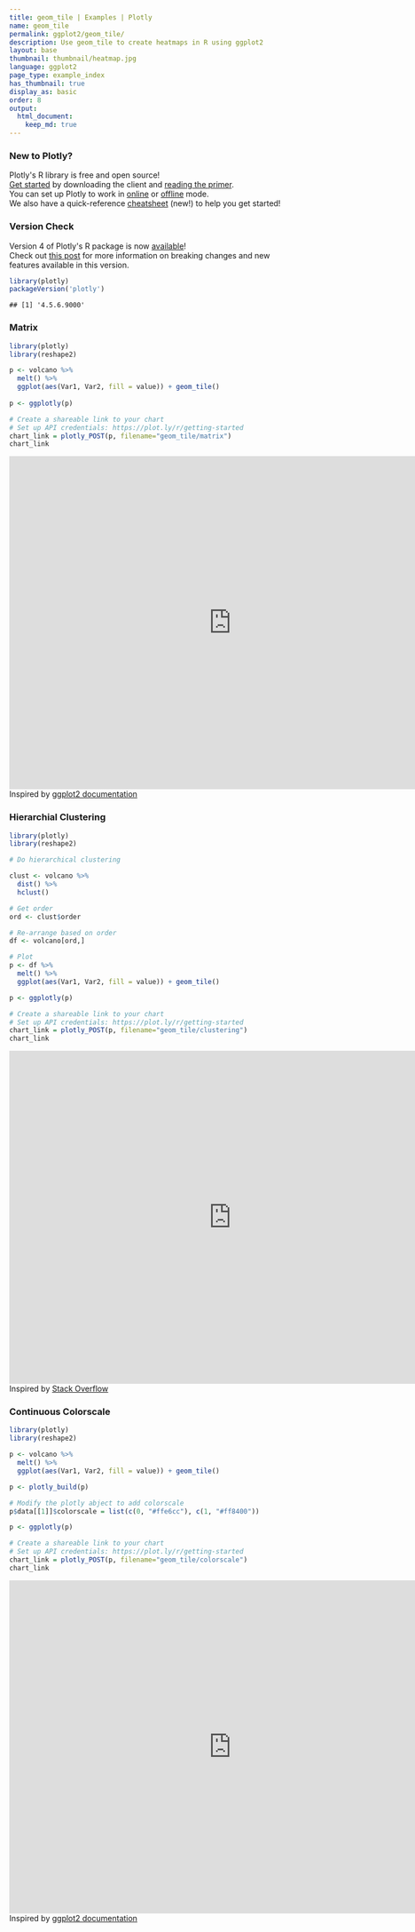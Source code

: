 ```yaml
---
title: geom_tile | Examples | Plotly
name: geom_tile
permalink: ggplot2/geom_tile/
description: Use geom_tile to create heatmaps in R using ggplot2
layout: base
thumbnail: thumbnail/heatmap.jpg
language: ggplot2
page_type: example_index
has_thumbnail: true
display_as: basic
order: 8
output:
  html_document:
    keep_md: true
---
```




### New to Plotly?

Plotly's R library is free and open source!<br>
[Get started](https://plot.ly/r/getting-started/) by downloading the client and [reading the primer](https://plot.ly/r/getting-started/).<br>
You can set up Plotly to work in [online](https://plot.ly/r/getting-started/#hosting-graphs-in-your-online-plotly-account) or [offline](https://plot.ly/r/offline/) mode.<br>
We also have a quick-reference [cheatsheet](https://images.plot.ly/plotly-documentation/images/r_cheat_sheet.pdf) (new!) to help you get started!

### Version Check

Version 4 of Plotly's R package is now [available](https://plot.ly/r/getting-started/#installation)!<br>
Check out [this post](http://moderndata.plot.ly/upgrading-to-plotly-4-0-and-above/) for more information on breaking changes and new features available in this version.


```r
library(plotly)
packageVersion('plotly')
```

```
## [1] '4.5.6.9000'
```

### Matrix


```r
library(plotly)
library(reshape2)

p <- volcano %>%
  melt() %>% 
  ggplot(aes(Var1, Var2, fill = value)) + geom_tile()
  
p <- ggplotly(p)

# Create a shareable link to your chart
# Set up API credentials: https://plot.ly/r/getting-started
chart_link = plotly_POST(p, filename="geom_tile/matrix")
chart_link
```

<iframe src="https://plot.ly/~RPlotBot/4175.embed" width="800" height="600" id="igraph" scrolling="no" seamless="seamless" frameBorder="0"> </iframe>
Inspired by <a href="http://docs.ggplot2.org/current/">ggplot2 documentation</a>

### Hierarchial Clustering


```r
library(plotly)
library(reshape2)

# Do hierarchical clustering

clust <- volcano %>% 
  dist() %>% 
  hclust()

# Get order
ord <- clust$order

# Re-arrange based on order
df <- volcano[ord,]

# Plot
p <- df %>%
  melt() %>% 
  ggplot(aes(Var1, Var2, fill = value)) + geom_tile()

p <- ggplotly(p)

# Create a shareable link to your chart
# Set up API credentials: https://plot.ly/r/getting-started
chart_link = plotly_POST(p, filename="geom_tile/clustering")
chart_link
```

<iframe src="https://plot.ly/~RPlotBot/4177.embed" width="800" height="600" id="igraph" scrolling="no" seamless="seamless" frameBorder="0"> </iframe>
Inspired by <a href="http://stackoverflow.com/questions/25528059/cluster-data-in-heat-map-in-r-ggplot">Stack Overflow</a>

### Continuous Colorscale


```r
library(plotly)
library(reshape2)

p <- volcano %>%
  melt() %>% 
  ggplot(aes(Var1, Var2, fill = value)) + geom_tile()

p <- plotly_build(p)

# Modify the plotly abject to add colorscale
p$data[[1]]$colorscale = list(c(0, "#ffe6cc"), c(1, "#ff8400"))

p <- ggplotly(p)

# Create a shareable link to your chart
# Set up API credentials: https://plot.ly/r/getting-started
chart_link = plotly_POST(p, filename="geom_tile/colorscale")
chart_link
```

<iframe src="https://plot.ly/~RPlotBot/4179.embed" width="800" height="600" id="igraph" scrolling="no" seamless="seamless" frameBorder="0"> </iframe>
Inspired by <a href="http://docs.ggplot2.org/current/">ggplot2 documentation</a>

